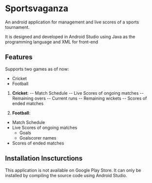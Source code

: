 # Sportsvaganza
An android application for management and live scores of a sports tournament.

It is designed and developed in Android Studio using Java as the programming language and XML for front-end

## Features
Supports two games as of now:
- Cricket
- Football

1. **Cricket**:
  -- Match Schedule
  -- Live Scores of ongoing matches
    -- Remaining overs
    -- Current runs
    -- Remaining wickets
  -- Scores of ended matches

2. **Football**:
  - Match Schedule
  - Live Scores of ongoing matches
    - Goals
    - Goalscorer names
  - Scores of ended matches

## Installation Inscturctions
This application is not available on Google Play Store. It can only be installed by compiling the source code using Android Studio.
